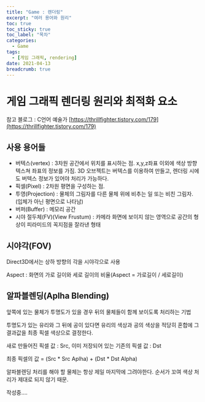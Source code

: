 ```yaml
---
title: "Game : 렌더링"
excerpt: "여러 용어와 원리"
toc: true
toc_sticky: true
toc_label: "목차"
categories:
  - Game
tags:
  - [게임 그래픽, rendering]
date: 2021-04-13
breadcrumb: true
---
```





# 게임 그래픽 렌더링 원리와 최적화 요소

참고 블로그 : C언어 예술가 [https://thrillfighter.tistory.com/179](https://thrillfighter.tistory.com/179)

## 사용 용어들

- 버텍스(vertex) : 3차원 공간에서 위치를 표시하는 점. x,y,z좌표 이외에 색상 방향 텍스쳐 좌표의 정보를 가짐. 3D 오브젝트는 버텍스를 이용하여 만들고, 렌더링 시에도 버텍스 정보가 있어야 처리가 가능하다.
- 픽셀(Pixel) : 2차원 평면을 구성하는 점.
- 투영(Projection) : 물체의 그림자를 다른 물체 위에 비추는 일 또는 비친 그림자. (입체가 아닌 평면으로 나타남)
- 버퍼(Buffer) : 메모리 공간
- 시야 절두체(FV)(View Frustum) : 카메라 화면에 보이지 않는 영역으로 공간의 형상이 피라미드의 꼭지점을 잘라낸 형태

## 시야각(FOV)

Direct3D에서는 상하 방향의 각을 시야각으로 사용

Aspect : 화면의 가로 길이와 세로 길이의 비율(Aspect = 가로길이 / 세로길이)

## 알파블렌딩(Aplha Blending)

앞쪽에 있는 물체가 투명도가 있을 경우 뒤의 물체들이 함께 보이도록 처리하는 기법

투명도가 있는 유리와 그 뒤에 공이 있다면 유리의 색상과 공의 색상을 적당히 혼합에 그 결과값을 최종 픽셀 색상으로 결정한다.

새로 만들어진 픽셀 값 : Src, 이미 저장되어 있는 기존의 픽셀 값 : Dst

최종 픽셀의 값 = (Src * Src Aplha) + (Dst * Dst Alpha)

알파블렌딩 처리를 해야 할 물체는 항상 제일 마지막에 그려야한다. 순서가 꼬여 색상 처리가 제대로 되지 않기 때문.

작성중....